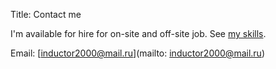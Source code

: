 Title: Contact me

I'm available for hire for on-site and off-site job.
See [my skills](https://dk.linkedin.com/in/djangoengineer).

Email: [inductor2000@mail.ru](mailto: inductor2000@mail.ru)
